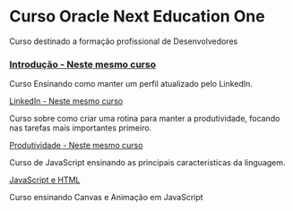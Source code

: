 # Curso Oracle Next Education One
Curso destinado a formação profissional de Desenvolvedores

### [Introdução - Neste mesmo curso](doc/README.md)
Curso Ensinando como manter um perfil atualizado pelo LinkedIn.

[LinkedIn - Neste mesmo curso](doc/linkedin/README.md)

Curso sobre como criar uma rotina para manter a produtividade, focando nas 
tarefas mais importantes primeiro.

[Produtividade - Neste mesmo curso](doc/produtividade/README.md)

Curso de JavaScript ensinando as principais caracteristícas da linguagem.

[JavaScript e HTML](javascript-html/README.md)

Curso ensinando Canvas e Animação em JavaScript

